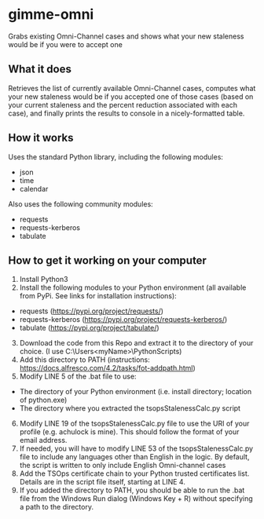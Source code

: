 # gimme-omni
Grabs existing Omni-Channel cases and shows what your new staleness would be if you were to accept one

## What it does
Retrieves the list of currently available Omni-Channel cases, computes what your new staleness would be if you accepted one of those cases (based on your current staleness and the percent reduction associated with each case), and finally prints the results to console in a nicely-formatted table.

## How it works
Uses the standard Python library, including the following modules:
- json
- time
- calendar

Also uses the following community modules:
- requests
- requests-kerberos
- tabulate

## How to get it working on your computer
1. Install Python3 
2. Install the following modules to your Python environment (all available from PyPi. See links for installation instructions):
  - requests (https://pypi.org/project/requests/)
  - requests-kerberos (https://pypi.org/project/requests-kerberos/)
  - tabulate (https://pypi.org/project/tabulate/)
3. Download the code from this Repo and extract it to the directory of your choice. (I use C:\Users\<myName>\PythonScripts\)
4. Add this directory to PATH (instructions: https://docs.alfresco.com/4.2/tasks/fot-addpath.html)
5. Modify LINE 5 of the .bat file to use:
  - The directory of your Python environment (i.e. install directory; location of python.exe)
  - The directory where you extracted the tsopsStalenessCalc.py script
6. Modify LINE 19 of the tsopsStalenessCalc.py file to use the URI of your profile (e.g. achulock is mine). This should follow the format of your email address.
7. If needed, you will have to modify LINE 53 of the tsopsStalenessCalc.py file to include any languages other than English in the logic. By default, the script is written to only include English Omni-channel cases
8. Add the TSOps certificate chain to your Python trusted certificates list. Details are in the script file itself, starting at LINE 4.
9. If you added the directory to PATH, you should be able to run the .bat file from the Windows Run dialog (Windows Key + R) without specifying a path to the directory.
